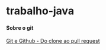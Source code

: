# trabalho-java

#### Sobre o git

[Git e Github - Do clone ao pull request](https://blog.da2k.com.br/2015/02/04/git-e-github-do-clone-ao-pull-request/)